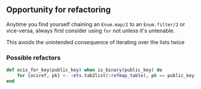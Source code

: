 ## Opportunity for refactoring

Anytime you find yourself chaining an `Enum.map/2` to an `Enum.filter/2` or vice-versa, always first consider using `for` not unless it's untenable.

This avoids the unintended consequence of iterating over the lists twice

### Possible refactors

```elixir
def ocis_for_key(public_key) when is_binary(public_key) do
    for {ociref, pk} <- :ets.tab2list(:refmap_table), pk == public_key, do: ociref
end

```
